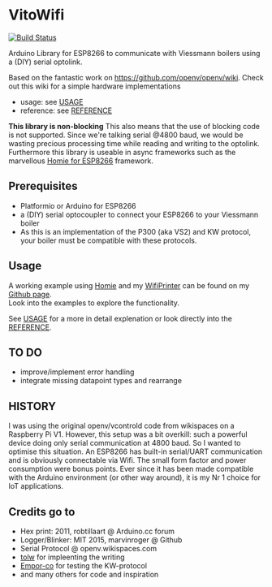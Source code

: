 # VitoWifi
[![Build Status](https://travis-ci.org/bertmelis/VitoWifi.svg?branch=master)](https://travis-ci.org/bertmelis/VitoWifi)

Arduino Library for ESP8266 to communicate with Viessmann boilers using a (DIY) serial optolink.

Based on the fantastic work on https://github.com/openv/openv/wiki. Check out this wiki for a simple hardware implementations

* usage: see [USAGE](USAGE.md)
* reference: see [REFERENCE](REFERENCE.md)

**This library is non-blocking**
This also means that the use of blocking code is not supported.
Since we're talking serial @4800 baud, we would be wasting precious processing time while reading and writing to the optolink. Furthermore this library is useable in async frameworks such as the marvellous <a href="https://github.com/marvinroger/homie-esp8266">Homie for ESP8266</a> framework.


## Prerequisites
- Platformio or Arduino for ESP8266
- a (DIY) serial optocoupler to connect your ESP8266 to your Viessmann boiler
- As this is an implementation of the P300 (aka VS2) and KW protocol, your boiler must be compatible with these protocols.

## Usage
A working example using [Homie](https://github.com/marvinroger/homie-esp8266) and my [WifiPrinter](https://github.com/bertmelis/WifiPrinter) can be found on my [Github page](https://github.com/bertmelis/homie-boiler).  
Look into the examples to explore the functionality.

See [USAGE](USAGE.md) for a more in detail explenation or look directly into the [REFERENCE](REFERENCE.md).

## TO DO
- improve/implement error handling
- integrate missing datapoint types and rearrange

## HISTORY
I was using the original openv/vcontrold code from wikispaces on a Raspberry Pi V1. However, this setup was a bit overkill: such a powerful device doing only serial communication at 4800 baud. So I wanted to optimise this situation.
An ESP8266 has built-in serial/UART communication and is obviously connectable via Wifi. The small form factor and power consumption were bonus points. Ever since it has been made compatible with the Arduino environment (or other way around), it is my Nr 1 choice for IoT applications.


## Credits go to
- Hex print: 2011, robtillaart @ Arduino.cc forum
- Logger/Blinker: MIT 2015, marvinroger @ Github
- Serial Protocol @ openv.wikispaces.com
- [tolw](https://github.com/tolw) for impleenting the writing
- [Empor-co](https://github.com/Empor-co) for testing the KW-protocol
- and many others for code and inspiration
